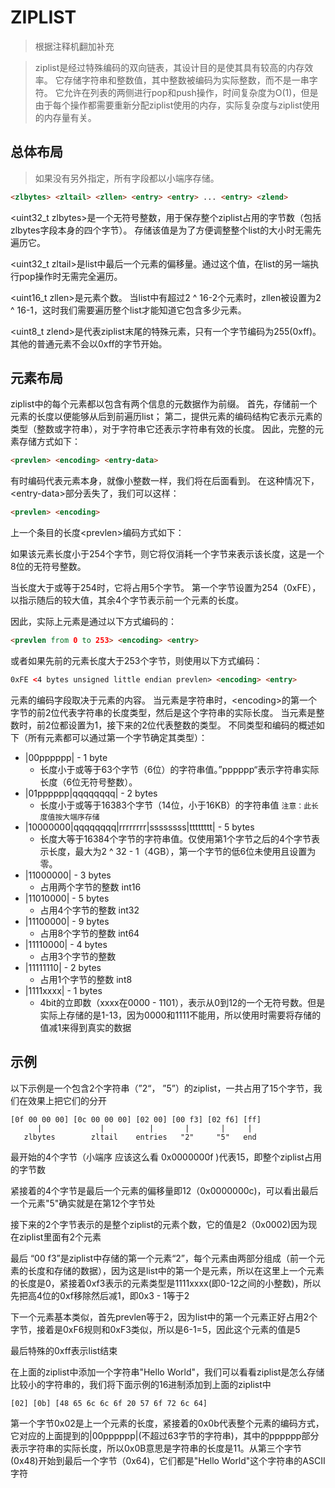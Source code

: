# ZIPLIST

> 根据注释机翻加补充

> ziplist是经过特殊编码的双向链表，其设计目的是使其具有较高的内存效率。 它存储字符串和整数值，其中整数被编码为实际整数，而不是一串字符。 它允许在列表的两侧进行pop和push操作，时间复杂度为O(1)，但是由于每个操作都需要重新分配ziplist使用的内存，实际复杂度与ziplist使用的内存量有关。

## 总体布局

> 如果没有另外指定，所有字段都以小端序存储。

```html
<zlbytes> <zltail> <zllen> <entry> <entry> ... <entry> <zlend>
```

&lt;uint32_t zlbytes&gt;是一个无符号整数，用于保存整个ziplist占用的字节数（包括zlbytes字段本身的四个字节）。 存储该值是为了方便调整整个list的大小时无需先遍历它。

&lt;uint32_t zltail>是list中最后一个元素的偏移量。通过这个值，在list的另一端执行pop操作时无需完全遍历。

&lt;uint16_t zllen&gt;是元素个数。 当list中有超过2 ^ 16-2个元素时，zllen被设置为2 ^ 16-1，这时我们需要遍历整个list才能知道它包含多少元素。

&lt;uint8_t zlend&gt;是代表ziplist末尾的特殊元素，只有一个字节编码为255(0xff)。其他的普通元素不会以0xff的字节开始。

## 元素布局

ziplist中的每个元素都以包含有两个信息的元数据作为前缀。 首先，存储前一个元素的长度以便能够从后到前遍历list； 第二，提供元素的编码结构它表示元素的类型（整数或字符串），对于字符串它还表示字符串有效的长度。 因此，完整的元素存储方式如下：

```html
<prevlen> <encoding> <entry-data>
```

有时编码代表元素本身，就像小整数一样，我们将在后面看到。 在这种情况下，&lt;entry-data&gt;部分丢失了，我们可以这样：

```html
<prevlen> <encoding>
```

上一个条目的长度&lt;prevlen&gt;编码方式如下：

如果该元素长度小于254个字节，则它将仅消耗一个字节来表示该长度，这是一个8位的无符号整数。

当长度大于或等于254时，它将占用5个字节。 第一个字节设置为254（0xFE），以指示随后的较大值，其余4个字节表示前一个元素的长度。

因此，实际上元素是通过以下方式编码的：

```html
<prevlen from 0 to 253> <encoding> <entry>
```

或者如果先前的元素长度大于253个字节，则使用以下方式编码：

```html
0xFE <4 bytes unsigned little endian prevlen> <encoding> <entry>
```

元素的编码字段取决于元素的内容。 当元素是字符串时，&lt;encoding&gt;的第一个字节的前2位代表字符串的长度类型，然后是这个字符串的实际长度。 当元素是整数时，前2位都设置为1，接下来的2位代表整数的类型。 不同类型和编码的概述如下（所有元素都可以通过第一个字节确定其类型）：

- |00pppppp| - 1 byte
    - 长度小于或等于63个字节（6位）的字符串值。”pppppp“表示字符串实际长度（6位无符号整数）。
- |01pppppp|qqqqqqqq| - 2 bytes
    - 长度小于或等于16383个字节（14位，小于16KB）的字符串值 `注意：此长度值按大端序存储`
- |10000000|qqqqqqqq|rrrrrrrr|ssssssss|tttttttt| - 5 bytes
    - 长度大等于16384个字节的字符串值。仅使用第1个字节之后的4个字节表示长度，最大为2 ^ 32 - 1（4GB），第一个字节的低6位未使用且设置为零。
- |11000000| - 3 bytes
    - 占用两个字节的整数 int16
- |11010000| - 5 bytes
    - 占用4个字节的整数 int32
- |11100000| - 9 bytes
    - 占用8个字节的整数 int64
- |11110000| - 4 bytes
    - 占用3个字节的整数
- |11111110| - 2 bytes
    - 占用1个字节的整数 int8
- |1111xxxx| - 1 bytes
    - 4bit的立即数（xxxx在0000 - 1101），表示从0到12的一个无符号数。但是实际上存储的是1-13，因为0000和1111不能用，所以使用时需要将存储的值减1来得到真实的数据

## 示例

以下示例是一个包含2个字符串（”2“， ”5”）的ziplist，一共占用了15个字节，我们在效果上把它们的分开

```
[0f 00 00 00] [0c 00 00 00] [02 00] [00 f3] [02 f6] [ff]
      |             |          |       |       |     |
   zlbytes        zltail    entries   "2"     "5"   end
```

最开始的4个字节（小端序 应该这么看 0x0000000f )代表15，即整个ziplist占用的字节数

紧接着的4个字节是最后一个元素的偏移量即12（0x0000000c)，可以看出最后一个元素"5"确实就是在第12个字节处

接下来的2个字节表示的是整个ziplist的元素个数，它的值是2（0x0002)因为现在ziplist里面有2个元素

最后 “00 f3”是ziplist中存储的第一个元素“2”，每个元素由两部分组成（前一个元素的长度和存储的数据），因为这是list中的第一个是元素，所以在这里上一个元素的长度是0，紧接着0xf3表示的元素类型是1111xxxx(即0-12之间的小整数)，所以先把高4位的0xf移除然后减1，即0x3 - 1等于2

下一个元素基本类似，首先prevlen等于2，因为list中的第一个元素正好占用2个字节，接着是0xF6规则和0xF3类似，所以是6-1=5，因此这个元素的值是5

最后特殊的0xff表示list结束

在上面的ziplist中添加一个字符串"Hello World"，我们可以看看ziplist是怎么存储比较小的字符串的，我们将下面示例的16进制添加到上面的ziplist中

```
[02] [0b] [48 65 6c 6c 6f 20 57 6f 72 6c 64]
```

第一个字节0x02是上一个元素的长度，紧接着的0x0b代表整个元素的编码方式，它对应的上面提到的|00pppppp|(不超过63字节的字符串)，其中的pppppp部分表示字符串的实际长度，所以0x0B意思是字符串的长度是11。从第三个字节(0x48)开始到最后一个字节（0x64)，它们都是"Hello World"这个字符串的ASCII字符
